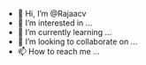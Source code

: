 - 👋 Hi, I’m @Rajaacv
- 👀 I’m interested in ...
- 🌱 I’m currently learning ...
- 💞️ I’m looking to collaborate on ...
- 📫 How to reach me ...

<!---
Rajaacv/Rajaacv is a ✨ special ✨ repository because its `README.md` (this file) appears on your GitHub profile.
You can click the Preview link to take a look at your changes.
--->
